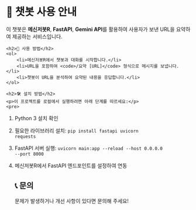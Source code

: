 <!DOCTYPE html>
<html lang="ko">
<head>
</head>
<body>
    <h1>📌 챗봇 사용 안내</h1>
    <p>이 챗봇은 <strong>메신저봇R</strong>, <strong>FastAPI</strong>, <strong>Gemini API</strong>를 활용하여 사용자가 보낸 URL을 요약하여 제공하는 서비스입니다.</p>
    
    <h2>🚀 사용 방법</h2>
    <ol>
        <li>메신저봇R에서 챗봇과 대화를 시작합니다.</li>
        <li>URL을 포함하여 <code>/요약 [URL]</code> 형식으로 메시지를 보냅니다.</li>
        <li>챗봇이 URL을 분석하여 요약된 내용을 응답합니다.</li>
    </ol>
    
    <h2>🛠️ 설치 방법</h2>
    <p>이 프로젝트를 로컬에서 실행하려면 아래 단계를 따르세요:</p>
    <pre>
1. Python 3 설치 확인
2. 필요한 라이브러리 설치:
   <code>pip install fastapi uvicorn requests</code>
3. FastAPI 서버 실행:
   <code>uvicorn main:app --reload --host 0.0.0.0 --port 8000 </code>
   
4. 메신저봇R에서 FastAPI 엔드포인트를 설정하여 연동</pre>
    
    <h2>📞 문의</h2>
    <p>문제가 발생하거나 개선 사항이 있다면 문의해 주세요!</p>
</body>
</html>
